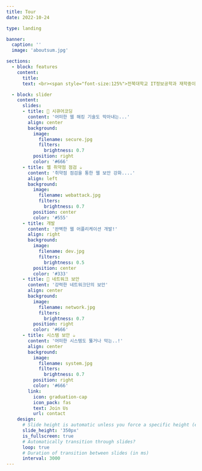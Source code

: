 ```yaml
---
title: Tour
date: 2022-10-24

type: landing

banner:
  caption: ''
  image: 'aboutsum.jpg'

sections:
  - block: features
    content:
      title: 
      text: <br><span style="font-size:125%">전북대학교 IT정보공학과 재학중이며 다방면의 정보보안에 대해 깊게 연구하고 있습니다!.</span>

  - block: slider
    content:
      slides:
      - title: 👋 시큐어코딩
        content: '어떠한 웹 해킹 기술도 막아내는...'
        align: center
        background:
          image:
            filename: secure.jpg
            filters:
              brightness: 0.7
          position: right
          color: '#666'
      - title: 웹 취약점 점검 ☕️
        content: '취약점 점검을 통한 웹 보안 강화....'
        align: left
        background:
          image:
            filename: webattack.jpg
            filters:
              brightness: 0.7
          position: center
          color: '#555'
      - title: 개발
        content: '완벽한 웹 어플리케이션 개발!'
        align: right
        background:
          image:
            filename: dev.jpg
            filters:
              brightness: 0.5
          position: center
          color: '#333'
      - title: 👋 네트워크 보안
        content: '강력한 네트워크단의 보안'
        align: center
        background:
          image:
            filename: network.jpg
            filters:
              brightness: 0.7
          position: right
          color: '#666'
      - title: 시스템 보안 ☕️
        content: '어떠한 시스템도 뚫거나 막는..!'
        align: center
        background:
          image:
            filename: system.jpg
            filters:
              brightness: 0.7
          position: right
          color: '#666'
        link:
          icon: graduation-cap
          icon_pack: fas
          text: Join Us
          url: contact
    design:
      # Slide height is automatic unless you force a specific height (e.g. '400px')
      slide_height: '350px'
      is_fullscreen: true
      # Automatically transition through slides?
      loop: true
      # Duration of transition between slides (in ms)
      interval: 3000
---
```


